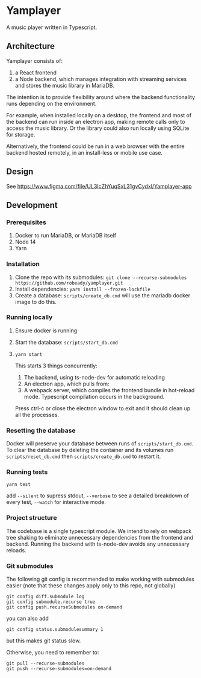 # Yamplayer

A music player written in Typescript.

## Architecture

Yamplayer consists of:

1. a React frontend
2. a Node backend, which manages integration with streaming services and stores the music library in MariaDB.

The intention is to provide flexibility around where the backend functionality runs depending on the environment.

For example, when installed locally on a desktop, the frontend and most of the backend can run inside an electron app, making remote calls only to access the music library. Or the library could also run locally using SQLite for storage.

Alternatively, the frontend could be run in a web browser with the entire backend hosted remotely, in an install-less or mobile use case.

## Design

See https://www.figma.com/file/UL3IcZhYuqSxL31gvCydxl/Yamplayer-app

## Development

### Prerequisites

1. Docker to run MariaDB, or MariaDB itself
2. Node 14
3. Yarn

### Installation

1. Clone the repo with its submodules: `git clone --recurse-submodules https://github.com/robeady/yamplayer.git`
1. Install dependencies: `yarn install --frozen-lockfile`
1. Create a database: `scripts/create_db.cmd` will use the mariadb docker image to do this.

### Running locally

1. Ensure docker is running
2. Start the database: `scripts/start_db.cmd`
3. `yarn start`

   This starts 3 things concurrently:

   1. The backend, using ts-node-dev for automatic reloading
   2. An electron app, which pulls from:
   3. A webpack server, which compiles the frontend bundle in hot-reload mode. Typescript compilation occurs in the background.

   Press ctrl-c or close the electron window to exit and it should clean up all the processes.

### Resetting the database

Docker will preserve your database between runs of `scripts/start_db.cmd`. To clear the database by deleting the container and its volumes run `scripts/reset_db.cmd` then `scripts/create_db.cmd` to restart it.

### Running tests

`yarn test`

add `--silent` to supress stdout, `--verbose` to see a detailed breakdown of every test, `--watch` for interactive mode.

### Project structure

The codebase is a single typescript module. We intend to rely on webpack tree shaking to eliminate unnecessary dependencies from the frontend and backend. Running the backend with ts-node-dev avoids any unnecessary reloads.

### Git submodules

The following git config is recommended to make working with submodules easier (note that these changes apply only to this repo, not globally)

    git config diff.submodule log
    git config submodule.recurse true
    git config push.recurseSubmodules on-demand

you can also add

    git config status.submodulesummary 1

but this makes git status slow.

Otherwise, you need to remember to:

    git pull --recurse-submodules
    git push --recurse-submodules=on-demand

